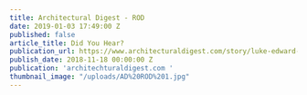 ```yaml
---
title: Architectural Digest - ROD
date: 2019-01-03 17:49:00 Z
published: false
article_title: Did You Hear?
publication_url: https://www.architecturaldigest.com/story/luke-edward-hall-pop-up-liberty-copper-beech-1stdibs-hay-portland-news-this-week
publish_date: 2018-11-18 00:00:00 Z
publication: 'architechturaldigest.com '
thumbnail_image: "/uploads/AD%20ROD%201.jpg"
---
```


